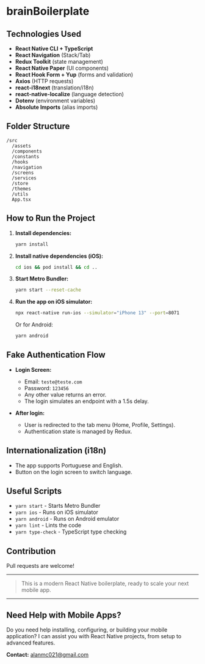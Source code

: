 # brainBoilerplate

## Technologies Used

- **React Native CLI + TypeScript**
- **React Navigation** (Stack/Tab)
- **Redux Toolkit** (state management)
- **React Native Paper** (UI components)
- **React Hook Form + Yup** (forms and validation)
- **Axios** (HTTP requests)
- **react-i18next** (translation/i18n)
- **react-native-localize** (language detection)
- **Dotenv** (environment variables)
- **Absolute Imports** (alias imports)

## Folder Structure

```
/src
  /assets
  /components
  /constants
  /hooks
  /navigation
  /screens
  /services
  /store
  /themes
  /utils
  App.tsx
```

## How to Run the Project

1. **Install dependencies:**
   ```sh
   yarn install
   ```

2. **Install native dependencies (iOS):**
   ```sh
   cd ios && pod install && cd ..
   ```

3. **Start Metro Bundler:**
   ```sh
   yarn start --reset-cache
   ```

4. **Run the app on iOS simulator:**
   ```sh
   npx react-native run-ios --simulator="iPhone 13" --port=8071
   ```
   Or for Android:
   ```sh
   yarn android
   ```

## Fake Authentication Flow

- **Login Screen:**
  - Email: `teste@teste.com`
  - Password: `123456`
  - Any other value returns an error.
  - The login simulates an endpoint with a 1.5s delay.

- **After login:**
  - User is redirected to the tab menu (Home, Profile, Settings).
  - Authentication state is managed by Redux.

## Internationalization (i18n)
- The app supports Portuguese and English.
- Button on the login screen to switch language.

## Useful Scripts
- `yarn start` - Starts Metro Bundler
- `yarn ios` - Runs on iOS simulator
- `yarn android` - Runs on Android emulator
- `yarn lint` - Lints the code
- `yarn type-check` - TypeScript type checking

## Contribution
Pull requests are welcome!

---

> This is a modern React Native boilerplate, ready to scale your next mobile app.

---

## Need Help with Mobile Apps?

Do you need help installing, configuring, or building your mobile application? I can assist you with React Native projects, from setup to advanced features.

**Contact:** alanmc021@gmail.com
